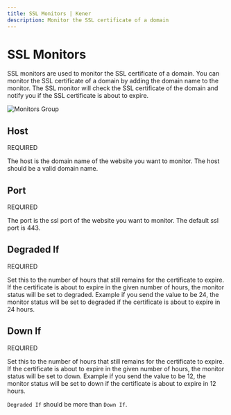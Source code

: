 ```yaml
---
title: SSL Monitors | Kener
description: Monitor the SSL certificate of a domain
---
```


# SSL Monitors

SSL monitors are used to monitor the SSL certificate of a domain. You can monitor the SSL certificate of a domain by adding the domain name to the monitor. The SSL monitor will check the SSL certificate of the domain and notify you if the SSL certificate is about to expire.

<div class="border rounded-md">

![Monitors Group](/documentation/m_ssl.png)

</div>

## Host

<span class="text-red-500 text-xs font-semibold">
	REQUIRED
</span>

The host is the domain name of the website you want to monitor. The host should be a valid domain name.

## Port

<span class="text-red-500 text-xs font-semibold">
	REQUIRED
</span>

The port is the ssl port of the website you want to monitor. The default ssl port is 443.

## Degraded If

<span class="text-red-500 text-xs font-semibold">
	REQUIRED
</span>

Set this to the number of hours that still remains for the certificate to expire. If the certificate is about to expire in the given number of hours, the monitor status will be set to degraded. Example if you send the value to be 24, the monitor status will be set to degraded if the certificate is about to expire in 24 hours.

## Down If

<span class="text-red-500 text-xs font-semibold">
	REQUIRED
</span>

Set this to the number of hours that still remains for the certificate to expire. If the certificate is about to expire in the given number of hours, the monitor status will be set to down. Example if you send the value to be 12, the monitor status will be set to down if the certificate is about to expire in 12 hours.

<div class="note">

`Degraded If` should be more than `Down If`.

</div>
